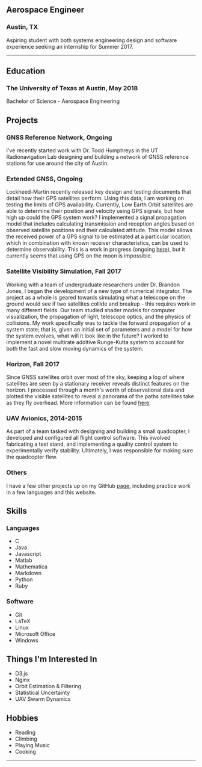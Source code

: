 ## Aerospace Engineer
### Austin, TX 
Aspiring student with both systems engineering design and software experience seeking an internship for Summer 2017.
- - -
## Education
### The University of Texas at Austin, May 2018
Bachelor of Science - Aerospace Engineering

## Projects

### GNSS Reference Network, Ongoing
I've recently started work with Dr. Todd Humphreys in the UT Radionavigation Lab designing and building a network of GNSS reference stations for use around the city of Austin.

### Extended GNSS, Ongoing
Lockheed-Martin recently released key design and testing documents that detail how their GPS satellites perform. Using this data, I am working on testing the limits of GPS availability. Currently, Low Earth Orbit satellites are able to determine their position and velocity using GPS signals, but how high up could the GPS system work? I implemented a signal propagation model that includes calculating transmission and reception angles based on observed satellite positions and their calculated attitude. This model allows the received power of a GPS signal to be estimated at a particular location, which in combination with known receiver characteristics, can be used to determine observability. This is a work in progress (ongoing [here](https://github.com/cullenself/ExtendedGNSS)), but it currently seems that using GPS on the moon is impossible.

### Satellite Visibility Simulation, Fall 2017
Working with a team of undergraduate researchers under Dr. Brandon Jones, I began the development of a new type of numerical integrator. The project as a whole is geared towards simulating what a telescope on the ground would see if two satellites collide and breakup - this requires work in many different fields. Our team studied shader models for computer visualization, the propagation of light, telescope optics, and the physics of collisions. My work specifically was to tackle the forward propagation of a system state; that is, given an initial set of parameters and a model for how the system evolves, what will it look like in the future? I worked to implement a novel multirate additive Runge-Kutta system to account for both the fast and slow moving dynamics of the system.

### Horizon, Fall 2017
Since GNSS satellites orbit over most of the sky, keeping a log of where satellites are seen by a stationary receiver reveals distinct features on the horizon. I processed through a month's worth of observational data and plotted the visible satellites to reveal a panorama of the paths satellites take as they fly overhead. More information can be found [here](http://github.com/cullenself/horizon).

### UAV Avionics, 2014-2015
As part of a team tasked with designing and building a small quadcopter, I developed and configured all flight control software. This involved fabricating a test stand, and implementing a quality control system to experimentally verify stability. Ultimately, I was responsible for making sure the quadcopter flew.

### Others
I have a few other projects up on my GitHub [page](http://github.com/cullenself), including practice work in a few languages and this website.

## Skills
### Languages
- C
- Java
- Javascript
- Matlab
- Mathematica
- Markdown
- Python
- Ruby

### Software
- Git
- LaTeX
- Linux
- Microsoft Office
- Windows

## Things I'm Interested In
- D3.js
- Nginx
- Orbit Estimation & Filtering
- Statistical Uncertainty
- UAV Swarm Dynamics

## Hobbies
- Reading
- Climbing
- Playing Music
- Cooking

- - -
